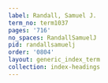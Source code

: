 ```yaml
---
label: Randall, Samuel J.
term_no: term1037
pages: '716'
no_spaces: RandallSamuelJ
pid: randallsamuelj
order: '0804'
layout: generic_index_term
collection: index-headings
---
```

